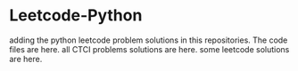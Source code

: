 # Leetcode-Python
adding the python leetcode problem solutions in this repositories. 
The code files are here.
all CTCI problems solutions are here.
some leetcode solutions are here.




























































































































































































































































































































































































































































































































































































































































































































































































































































































































































